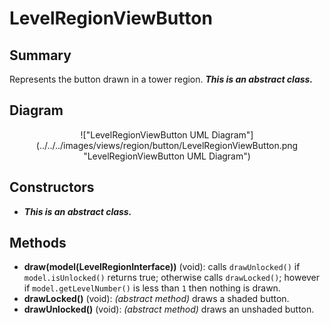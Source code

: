 # LevelRegionViewButton

## Summary
Represents the button drawn in a tower region.
***This is an abstract class.***

## Diagram
<center>
!["LevelRegionViewButton UML Diagram"](../../../images/views/region/button/LevelRegionViewButton.png "LevelRegionViewButton UML Diagram")
</center>

## Constructors
* ***This is an abstract class.***

## Methods
* **draw(model(LevelRegionInterface))** (void): calls `drawUnlocked()` if `model.isUnlocked()` returns true; otherwise calls `drawLocked()`; however if `model.getLevelNumber()` is less than `1` then nothing is drawn.
* **drawLocked()** (void): *(abstract method)* draws a shaded button.
* **drawUnlocked()** (void): *(abstract method)* draws an unshaded button.
